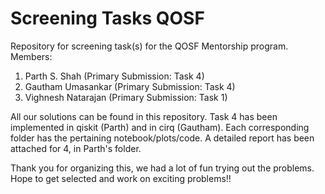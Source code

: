 # Screening Tasks QOSF
Repository for screening task(s) for the QOSF Mentorship program.
Members:
1. Parth S. Shah (Primary Submission: Task 4)
2. Gautham Umasankar (Primary Submission: Task 4)
3. Vighnesh Natarajan (Primary Submission: Task 1)

All our solutions can be found in this repository. Task 4 has been implemented in qiskit (Parth) and in cirq (Gautham). 
Each corresponding folder has the pertaining notebook/plots/code. A detailed report has been attached for 4, in Parth's folder.

Thank you for organizing this, we had a lot of fun trying out the problems. Hope to get selected and work on exciting problems!!

